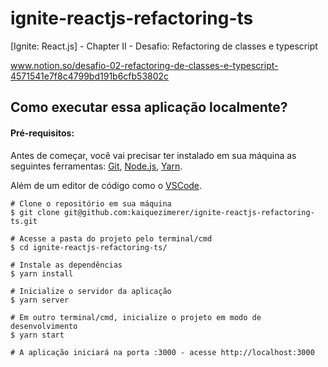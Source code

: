 # ignite-reactjs-refactoring-ts
[Ignite: React.js] - Chapter II - Desafio: Refactoring de classes e typescript

www.notion.so/desafio-02-refactoring-de-classes-e-typescript-4571541e7f8c4799bd191b6cfb53802c

## Como executar essa aplicação localmente?

####  Pré-requisitos:
Antes de começar, você vai precisar ter instalado em sua máquina as seguintes ferramentas: [Git](https://git-scm.com/), [Node.js](https://nodejs.org/en/), [Yarn](https://yarnpkg.com/). 

Além de um editor de código como o [VSCode](https://code.visualstudio.com/).

    # Clone o repositório em sua máquina
    $ git clone git@github.com:kaiquezimerer/ignite-reactjs-refactoring-ts.git
    
    # Acesse a pasta do projeto pelo terminal/cmd
    $ cd ignite-reactjs-refactoring-ts/
    
    # Instale as dependências
    $ yarn install
    
    # Inicialize o servidor da aplicação
    $ yarn server
    
    # Em outro terminal/cmd, inicialize o projeto em modo de desenvolvimento
    $ yarn start
    
    # A aplicação iniciará na porta :3000 - acesse http://localhost:3000

